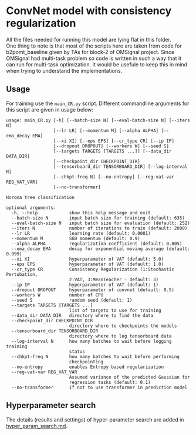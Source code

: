 # ConvNet model with consistency regularization

All the files needed for running this model are lying flat in this folder.<br>
One thing to note is that most of the scripts here are taken from code for b2pomt_baseline given by TAs for block-2 of OMSignal project. Since OMSignal had multi-task problem so code is written in such a way that it can run for multi-task optimization. It would be usefule to keep this in mind when trying to understand the implementations.


## Usage

For training use the `main_CR.py` script.
Different commandline arguments for this script are given in usage below:

```
usage: main_CR.py [-h] [--batch-size N] [--eval-batch-size N] [--iters N]
                  [--lr LR] [--momentum M] [--alpha ALPHA] [--ema_decay EMA]
                  [--xi XI] [--eps EPS] [--cr_type CR] [--ip IP]
                  [--dropout DROPOUT] [--workers W] [--seed S]
                  [--targets TARGETS [TARGETS ...]] [--data_dir DATA_DIR]
                  [--checkpoint_dir CHECKPOINT_DIR]
                  [--tensorboard_dir TENSORBOARD_DIR] [--log-interval N]
                  [--chkpt-freq N] [--no-entropy] [--reg-vat-var REG_VAT_VAR]
                  [--no-transformer]

Horoma tree classification

optional arguments:
  -h, --help            show this help message and exit
  --batch-size N        input batch size for training (default: 635)
  --eval-batch-size N   input batch size for evaluation (default: 252)
  --iters N             number of iterations to train (default: 2000)
  --lr LR               learning rate (default: 0.0001)
  --momentum M          SGD momentum (default: 0.9)
  --alpha ALPHA         regularization coefficient (default: 0.005)
  --ema_decay EMA       decay for exponential moving average (default: 0.999)
  --xi XI               hyperparameter of VAT (default: 5.0)
  --eps EPS             hyperparameter of VAT (default: 1.0)
  --cr_type CR          Consistency Regularization (1:Stochastic Pertubation,
                        2:VAT, 3:MeanTeacher - default: 3)
  --ip IP               hyperparameter of VAT (default: 1)
  --dropout DROPOUT     hyperparameter of convnet (default: 0.5)
  --workers W           number of CPU
  --seed S              random seed (default: 1)
  --targets TARGETS [TARGETS ...]
                        list of targets to use for training
  --data_dir DATA_DIR   directory where to find the data
  --checkpoint_dir CHECKPOINT_DIR
                        directory where to checkpoints the models
  --tensorboard_dir TENSORBOARD_DIR
                        directory where to log tensorboard data
  --log-interval N      how many batches to wait before logging training
                        status
  --chkpt-freq N        how many batches to wait before performing
                        checkpointing
  --no-entropy          enables Entropy based regularization
  --reg-vat-var REG_VAT_VAR
                        Assumed variance of the predicted Gaussian for
                        regression tasks (default: 0.1)
  --no-transformer      If not to use transformer in prediction model
```

## Hyperparameter search

The details (results and settings) of hyper-parameter search are added in [hyper_param_search.md](hyper_param_search.md).
